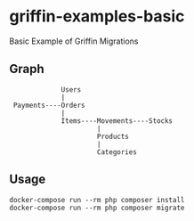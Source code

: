 # griffin-examples-basic

Basic Example of Griffin Migrations

## Graph

```
             Users
             |
 Payments----Orders
             |
             Items----Movements----Stocks
                      |
                      Products
                      |
                      Categories
```


## Usage

```
docker-compose run --rm php composer install
docker-compose run --rm php composer migrate
```
